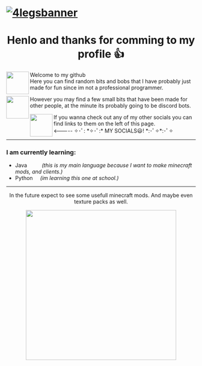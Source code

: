 # [![4legsbanner](https://imgur.com/Uh6AfHG.png)](https://github.com/4l3xh4n53n)
<h1 align="middle">Henlo and thanks for comming to my profile 👍</h1>

<p align="left>
  <a href="https://youtube.com/c/4legs"><img height="60" width="60" align="left" src="https://imgur.com/kw9hHbk.png"></a>
</p>
            
Welcome to my github</br>
Here you can find random bits and bobs that I have probably just made for fun since im not a professional programmer.
                                                                                                                    
<p align="left>
  <a href="https://www.instagram.com/4l3xh4n53n/"><img height="60" width="60" align="left" src="https://imgur.com/TfKFFc3.png?raw=true"></a>
</p>

However you may find a few small bits that have been made for other people, at the minute its probably going to be discord bots.

<p align="left>
  <a href="https://discord.gg/Mytg3CkDs9"><img height="60" width="60" align="left" src="https://imgur.com/P8cXFKc.png?raw=true"></a>
</p>
If you wanna check out any of my other socials you can find links to them on the left of this page.</br>
<----- ✧･ﾟ: *✧･ﾟ:* MY SOCIALS😃! *:･ﾟ✧*:･ﾟ✧</br>
                                                                                                                               
---
                                                                                                                               
### I am currently learning:
+ Java &nbsp;&nbsp;&nbsp;&nbsp;&nbsp;&nbsp;&nbsp;&nbsp; *(this is my main language because I want to make minecraft mods, and clients.)*
+ Python &nbsp;&nbsp;&nbsp; *(im learning this one at school.)*
                                                                                                                               
---
                                                                                                                               
<p align="center">
  In the future expect to see some usefull minecraft mods. And maybe even texture packs as well. 
</p>

<p align="center">
  <img height="400" width="400" src="https://imgur.com/QYVPBTv.png">
</p>
